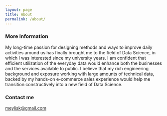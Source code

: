 ```yaml
---
layout: page
title: About
permalink: /about/
---
```


### More Information

My long-time passion for designing methods and ways to improve daily activities around us has finally brought me to the field of Data Science, in which I was interested since my university years.  I am confident that efficient utilization of the everyday data would enhance both the businesses and the services available to public. I believe that my rich engineering background and exposure working with large amounts of technical data, backed by my hands-on       e-commerce sales experience would help me transition constructively into a new field of Data Science.

### Contact me

[meylisk@gmail.com](mailto:meylisk@gmail.com)
